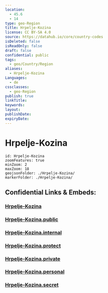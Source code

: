 ```yaml
---
location:
  - 45.6
  - 14
type: geo-Region
title: Hrpelje-Kozina
license: CC BY-SA 4.0
source: https://datahub.io/core/country-codes
isDeleted: false
isReadOnly: false
draft: false
confidential: public
tags:
  - geo/Country/Region
aliases:
  - Hrpelje-Kozina
Languages:
  - de
cssclasses:
  - geo-Region
publish: true
linkTitle:
keywords:
layout:
publishDate:
expiryDate:
---
```


# Hrpelje-Kozina

```leaflet
id: Hrpelje-Kozina
zoomFeatures: true 
minZoom: 2 
maxZoom: 18
geojsonFolder: ./Hrpelje-Kozina/
markerFolder: ./Hrpelje-Kozina/
```


## Confidential Links & Embeds: 

### [Hrpelje-Kozina](/_Standards/Earth/Continent/Europe/Europe~Central/Slovenia/Regions~Slovenia/Obalno-kraška/counties~Obalno-kraška/Hrpelje-Kozina.md) 

### [Hrpelje-Kozina.public](/_public/Earth/Continent/Europe/Europe~Central/Slovenia/Regions~Slovenia/Obalno-kraška/counties~Obalno-kraška/Hrpelje-Kozina.public.md) 

### [Hrpelje-Kozina.internal](/_internal/Earth/Continent/Europe/Europe~Central/Slovenia/Regions~Slovenia/Obalno-kraška/counties~Obalno-kraška/Hrpelje-Kozina.internal.md) 

### [Hrpelje-Kozina.protect](/_protect/Earth/Continent/Europe/Europe~Central/Slovenia/Regions~Slovenia/Obalno-kraška/counties~Obalno-kraška/Hrpelje-Kozina.protect.md) 

### [Hrpelje-Kozina.private](/_private/Earth/Continent/Europe/Europe~Central/Slovenia/Regions~Slovenia/Obalno-kraška/counties~Obalno-kraška/Hrpelje-Kozina.private.md) 

### [Hrpelje-Kozina.personal](/_personal/Earth/Continent/Europe/Europe~Central/Slovenia/Regions~Slovenia/Obalno-kraška/counties~Obalno-kraška/Hrpelje-Kozina.personal.md) 

### [Hrpelje-Kozina.secret](/_secret/Earth/Continent/Europe/Europe~Central/Slovenia/Regions~Slovenia/Obalno-kraška/counties~Obalno-kraška/Hrpelje-Kozina.secret.md)


